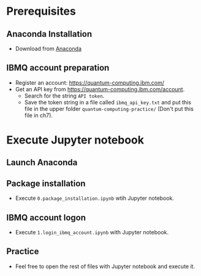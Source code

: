 # Prerequisites
## Anaconda Installation
- Download from [Anaconda](https://www.anaconda.com/products/distribution)
## IBMQ account preparation
- Register an account: https://quantum-computing.ibm.com/
- Get an API key from https://quantum-computing.ibm.com/account. 
  - Search for the string `API token`. 
  - Save the token string in a file called `ibmq_api_key.txt` and put this file in the upper folder `quantum-computing-practice/` (Don't put this file in ch7).  
# Execute Jupyter notebook
## Launch Anaconda
## Package installation
- Execute `0.package_installation.ipynb` wtih Jupyter notebook.
## IBMQ account logon
- Execute `1.login_ibmq_account.ipynb` with Jupyter notebook.
## Practice
- Feel free to open the rest of files with Jupyter notebook and execute it.

